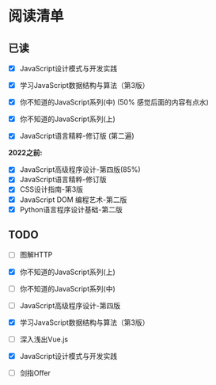 # 阅读清单

## 已读

- [x] JavaScript设计模式与开发实践
- [x] 学习JavaScript数据结构与算法（第3版）
- [x] 你不知道的JavaScript系列(中) (50% 感觉后面的内容有点水)
- [x] 你不知道的JavaScript系列(上)
- [x] JavaScript语言精粹-修订版 (第二遍)


**2022之前:**
- [x] JavaScript高级程序设计-第四版(85%)
- [x] JavaScript语言精粹-修订版
- [x] CSS设计指南-第3版
- [x] JavaScript DOM 编程艺术-第二版
- [x] Python语言程序设计基础-第二版

## TODO

- [ ] 图解HTTP
- [x] 你不知道的JavaScript系列(上)
- [ ] 你不知道的JavaScript系列(中)
- [ ] JavaScript高级程序设计-第四版
- [x] 学习JavaScript数据结构与算法（第3版）
- [ ] 深入浅出Vue.js
- [x] JavaScript设计模式与开发实践
- [ ] 剑指Offer

